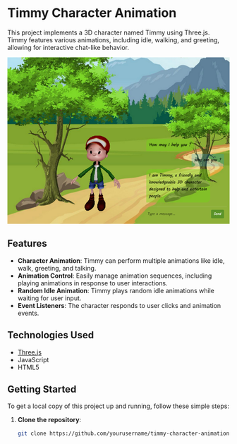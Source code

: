 # Timmy Character Animation

This project implements a 3D character named Timmy using Three.js. Timmy features various animations, including idle, walking, and greeting, allowing for interactive chat-like behavior.

![Timmy Character](sc.png)  <!-- Include the image from the root directory -->

## Features

- **Character Animation**: Timmy can perform multiple animations like idle, walk, greeting, and talking.
- **Animation Control**: Easily manage animation sequences, including playing animations in response to user interactions.
- **Random Idle Animation**: Timmy plays random idle animations while waiting for user input.
- **Event Listeners**: The character responds to user clicks and animation events.

## Technologies Used

- [Three.js](https://threejs.org/)
- JavaScript
- HTML5

## Getting Started

To get a local copy of this project up and running, follow these simple steps:

1. **Clone the repository**:

   ```bash
   git clone https://github.com/yourusername/timmy-character-animation.git
